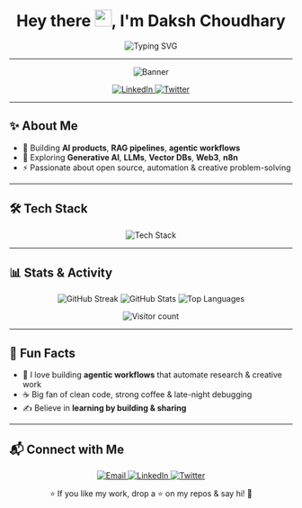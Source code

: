 <h1 align="center">
  Hey there <img src="https://raw.githubusercontent.com/DakshC17/DakshC17/main/assets/wave.gif" width="30px">, I'm Daksh Choudhary
</h1>

<p align="center">
  <img src="https://readme-typing-svg.herokuapp.com?font=Fira+Code&size=22&duration=4000&pause=1000&center=true&vCenter=true&width=600&lines=AI+Engineer+%7C+Generative+AI+Builder;Building+RAG+Pipelines+%26+Agentic+AI+Workflows;Lifelong+Learner+%F0%9F%8C%9F" alt="Typing SVG">
</p>

---

<p align="center">
  <img src="https://capsule-render.vercel.app/api?type=wave&color=0:2e2e2e,100:000000&height=150&section=header&text=Welcome%20to%20my%20GitHub!&fontSize=28&fontColor=ffffff" alt="Banner" />
</p>

<p align="center">
  <a href="https://www.linkedin.com/in/daksh-choudhary-18336b249/">
    <img src="https://skillicons.dev/icons?i=linkedin" alt="LinkedIn"/>
  </a>
  <a href="https://twitter.com/DakshC17">
    <img src="https://skillicons.dev/icons?i=twitter" alt="Twitter"/>
  </a>
</p>

---

## ✨ About Me
- 🔭 Building **AI products**, **RAG pipelines**, **agentic workflows**
- 🌱 Exploring **Generative AI**, **LLMs**, **Vector DBs**, **Web3**, **n8n**
- ⚡ Passionate about open source, automation & creative problem-solving

---

## 🛠 Tech Stack
<p align="center">
  <img src="https://skillicons.dev/icons?i=python,fastapi,docker,linux,java,bash,vim,github,mysql,postgres,postman,aws,gcp" alt="Tech Stack"/>
</p>

---

## 📊 Stats & Activity
<p align="center">
  <img src="https://github-readme-streak-stats.herokuapp.com?user=DakshC17&theme=dark&hide_border=false" alt="GitHub Streak"/>
  <img src="https://github-readme-stats.vercel.app/api?username=DakshC17&theme=dark&hide_border=false&include_all_commits=true&count_private=true" alt="GitHub Stats"/>
  <img src="https://github-readme-stats.vercel.app/api/top-langs/?username=DakshC17&theme=dark&hide_border=false&layout=compact" alt="Top Languages"/>
</p>
<p align="center">
  <img src="https://komarev.com/ghpvc/?username=DakshC17&style=flat-square&color=blue" alt="Visitor count"/>
</p>

---

## 🌟 Fun Facts
- 🧩 I love building **agentic workflows** that automate research & creative work
- ☕ Big fan of clean code, strong coffee & late-night debugging
- ✍️ Believe in **learning by building & sharing**

---

## 📬 Connect with Me
<p align="center">
  <a href="mailto:dakshchoudhary1729@gmail.com">
    <img src="https://img.shields.io/badge/Email-dakshchoudhary1729%40gmail.com-red?style=for-the-badge&logo=gmail" alt="Email"/>
  </a>
  <a href="https://www.linkedin.com/in/daksh-choudhary-18336b249/">
    <img src="https://img.shields.io/badge/LinkedIn-Daksh%20Choudhary-blue?style=for-the-badge&logo=linkedin" alt="LinkedIn"/>
  </a>
  <a href="https://twitter.com/DakshC17">
    <img src="https://img.shields.io/badge/Twitter-@DakshC17-1DA1F2?style=for-the-badge&logo=twitter" alt="Twitter"/>
  </a>
</p>

<p align="center">⭐ If you like my work, drop a ⭐ on my repos & say hi! 🚀</p>
